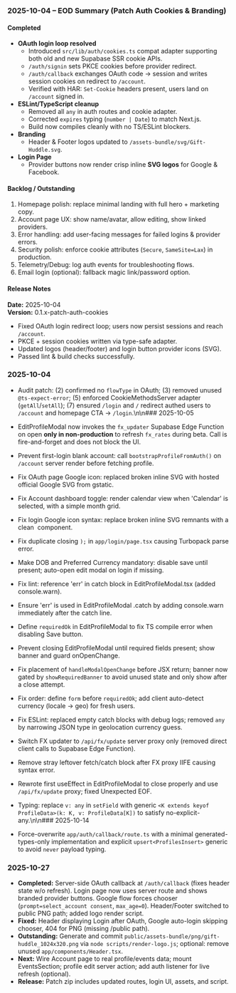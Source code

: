 ### 2025-10-04 – EOD Summary (Patch Auth Cookies & Branding)

#### Completed
- **OAuth login loop resolved**
  - Introduced `src/lib/auth/cookies.ts` compat adapter supporting both old and new Supabase SSR cookie APIs.
  - `/auth/signin` sets PKCE cookies before provider redirect.
  - `/auth/callback` exchanges OAuth code → session and writes session cookies on redirect to `/account`.
  - Verified with HAR: `Set-Cookie` headers present, users land on `/account` signed in.
- **ESLint/TypeScript cleanup**
  - Removed all `any` in auth routes and cookie adapter.
  - Corrected `expires` typing (`number | Date`) to match Next.js.
  - Build now compiles cleanly with no TS/ESLint blockers.
- **Branding**
  - Header & Footer logos updated to `/assets-bundle/svg/Gift-Huddle.svg`.
- **Login Page**
  - Provider buttons now render crisp inline **SVG logos** for Google & Facebook.

#### Backlog / Outstanding
1. Homepage polish: replace minimal landing with full hero + marketing copy.
2. Account page UX: show name/avatar, allow editing, show linked providers.
3. Error handling: add user-facing messages for failed logins & provider errors.
4. Security polish: enforce cookie attributes (`Secure`, `SameSite=Lax`) in production.
5. Telemetry/Debug: log auth events for troubleshooting flows.
6. Email login (optional): fallback magic link/password option.

#### Release Notes
**Date:** 2025-10-04  
**Version:** 0.1.x-patch-auth-cookies

- Fixed OAuth login redirect loop; users now persist sessions and reach `/account`.
- PKCE + session cookies written via type-safe adapter.
- Updated logos (header/footer) and login button provider icons (SVG).
- Passed lint & build checks successfully.

### 2025-10-04
- Audit patch: (2) confirmed no `flowType` in OAuth; (3) removed unused `@ts-expect-error`; (5) enforced CookieMethodsServer adapter (`getAll`/`setAll`); (7) ensured `/login` and `/` redirect authed users to `/account` and homepage CTA → `/login`.\n\n### 2025-10-05
- EditProfileModal now invokes the `fx_updater` Supabase Edge Function on open **only in non-production** to refresh `fx_rates` during beta. Call is fire-and-forget and does not block the UI.

- Prevent first-login blank account: call `bootstrapProfileFromAuth()` on `/account` server render before fetching profile.

- Fix OAuth page Google icon: replaced broken inline SVG with hosted official Google SVG from gstatic.

- Fix Account dashboard toggle: render calendar view when 'Calendar' is selected, with a simple month grid.

- Fix login Google icon syntax: replace broken inline SVG remnants with a clean <img> component.

- Fix duplicate closing `);` in `app/login/page.tsx` causing Turbopack parse error.

- Make DOB and Preferred Currency mandatory: disable save until present; auto-open edit modal on login if missing.

- Fix lint: reference 'err' in catch block in EditProfileModal.tsx (added console.warn).

- Ensure 'err' is used in EditProfileModal .catch by adding console.warn immediately after the catch line.

- Define `requiredOk` in EditProfileModal to fix TS compile error when disabling Save button.

- Prevent closing EditProfileModal until required fields present; show banner and guard onOpenChange.

- Fix placement of `handleModalOpenChange` before JSX return; banner now gated by `showRequiredBanner` to avoid unused state and only show after a close attempt.

- Fix order: define `form` before `requiredOk`; add client auto-detect currency (locale → geo) for fresh users.

- Fix ESLint: replaced empty catch blocks with debug logs; removed `any` by narrowing JSON type in geolocation currency guess.

- Switch FX updater to `/api/fx/update` server proxy only (removed direct client calls to Supabase Edge Function).

- Remove stray leftover fetch/catch block after FX proxy IIFE causing syntax error.

- Rewrote first useEffect in EditProfileModal to close properly and use `/api/fx/update` proxy; fixed Unexpected EOF.

- Typing: replace `v: any` in `setField` with generic `<K extends keyof ProfileData>(k: K, v: ProfileData[K])` to satisfy no-explicit-any.\n\n### 2025-10-14
- Force-overwrite `app/auth/callback/route.ts` with a minimal generated-types-only implementation and explicit `upsert<ProfilesInsert>` generic to avoid `never` payload typing.

### 2025-10-27
- **Completed:** Server-side OAuth callback at `/auth/callback` (fixes header state w/o refresh). Login page now uses server route and shows branded provider buttons. Google flow forces chooser (`prompt=select_account consent`, `max_age=0`). Header/Footer switched to public PNG path; added logo render script.
- **Fixed:** Header displaying Login after OAuth, Google auto-login skipping chooser, 404 for PNG (missing /public path).
- **Outstanding:** Generate and commit `public/assets-bundle/png/gift-huddle_1024x320.png` via `node scripts/render-logo.js`; optional: remove unused `app/components/Header.tsx`.
- **Next:** Wire Account page to real profile/events data; mount EventsSection; profile edit server action; add auth listener for live refresh (optional).
- **Release:** Patch zip includes updated routes, login UI, assets, and script.
